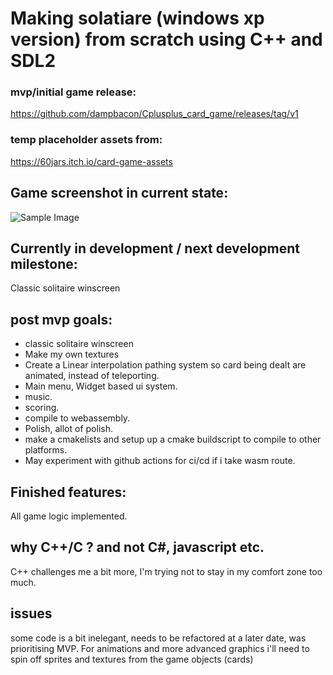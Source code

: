# Making solatiare (windows xp version) from scratch using C++ and SDL2
### mvp/initial game release:

https://github.com/dampbacon/Cplusplus_card_game/releases/tag/v1

### temp placeholder assets from:
https://60jars.itch.io/card-game-assets

## Game screenshot in current state:
![Sample Image](https://i.imgur.com/8JLAKm1.png)

## Currently in development / next development milestone:
Classic solitaire winscreen

## post mvp goals:
- classic solitaire winscreen
- Make my own textures
- Create a Linear interpolation pathing system so card being dealt are animated, instead of teleporting.
- Main menu, Widget based ui system.
- music.
- scoring.
- compile to webassembly.
- Polish, allot of polish.
- make a cmakelists and setup up a cmake buildscript to compile to other platforms.
- May experiment with github actions for ci/cd if i take wasm route.


## Finished features:
All game logic implemented.



## why C++/C ? and not C#, javascript etc.
C++ challenges me a bit more, I'm trying not to stay in my comfort zone too much.

## issues
some code is a bit inelegant, needs to be refactored at a later date, was prioritising MVP.
For animations and more advanced graphics i'll need to spin off sprites and textures from the game objects (cards) 
